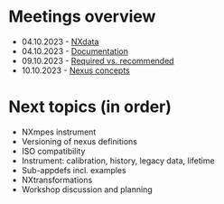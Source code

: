 # Meetings overview

- 04.10.2023 - [NXdata](2023-10-04_NXdata.md)
- 04.10.2023 - [Documentation](2023-10-04_documentation.md)
- 09.10.2023 - [Required vs. recommended](2023-10-09_required_recommended.md)
- 10.10.2023 - [Nexus concepts](2023-10-10_nexus_concepts.md)

# Next topics (in order)

- NXmpes instrument
- Versioning of nexus definitions
- ISO compatibility
- Instrument: calibration, history, legacy data, lifetime
- Sub-appdefs incl. examples
- NXtransformations
- Workshop discussion and planning